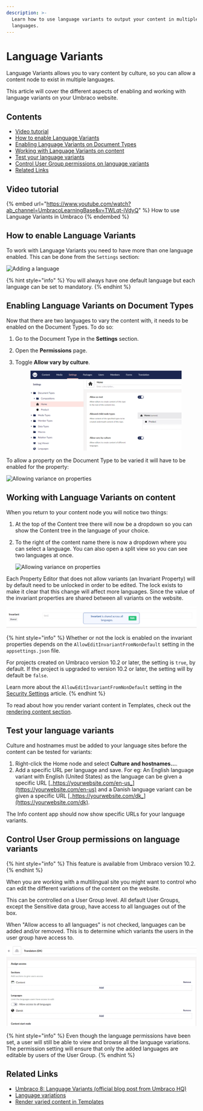 ```yaml
---
description: >-
  Learn how to use language variants to output your content in multiple
  languages.
---
```


# Language Variants

Language Variants allows you to vary content by culture, so you can allow a content node to exist in multiple languages.

This article will cover the different aspects of enabling and working with language variants on your Umbraco website.

## Contents

* [Video tutorial](variants.md#video-tutorial)
* [How to enable Language Variants](variants.md#how-to-enable-language-variants)
* [Enabling Language Variants on Document Types](variants.md#enabling-language-variants-on-document-types)
* [Working with Language Variants on content](variants.md#working-with-language-variants-on-content)
* [Test your language variants](variants.md#test-your-language-variants)
* [Control User Group permissions on language variants](variants.md#control-user-group-permissions-on-language-variants)
* [Related Links](variants.md#related-links)

## Video tutorial

{% embed url="https://www.youtube.com/watch?ab_channel=UmbracoLearningBase&v=TWLqt-jVdyQ" %}
How to use Language Variants in Umbraco
{% endembed %}

## How to enable Language Variants

To work with Language Variants you need to have more than one language enabled. This can be done from the `Settings` section:

![Adding a language](images/languages\_v10.png)

{% hint style="info" %}
You will always have one default language but each language can be set to mandatory.
{% endhint %}

## Enabling Language Variants on Document Types

Now that there are two languages to vary the content with, it needs to be enabled on the Document Types. To do so:

1. Go to the Document Type in the **Settings** section.
2. Open the **Permissions** page.
3.  Toggle **Allow vary by culture**.

    <figure><img src="images/allow-variance_v10.png" alt=""><figcaption></figcaption></figure>

To allow a property on the Document Type to be varied it will have to be enabled for the property:

![Allowing variance on properties](images/varying-properties\_v10.png)

## Working with Language Variants on content

When you return to your content node you will notice two things:

1. At the top of the Content tree there will now be a dropdown so you can show the Content tree in the language of your choice.
2.  To the right of the content name there is now a dropdown where you can select a language. You can also open a split view so you can see two languages at once.

    ![Allowing variance on properties](images/varying-content\_v10.png)

Each Property Editor that does not allow variants (an Invariant Property) will by default need to be unlocked in order to be edited. The lock exists to make it clear that this change will affect more languages. Since the value of the invariant properties are shared between all variants on the website.

![How an invariant property looks when it is locked](images/invariant-property-locked.png)

{% hint style="info" %}
Whether or not the lock is enabled on the invariant properties depends on the `AllowEditInvariantFromNonDefault` setting in the `appsettings.json` file.

For projects created on Umbraco version 10.2 or later, the setting is `true`, by default. If the project is upgraded to version 10.2 or later, the setting will by default be `false`.

Learn more about the `AllowEditInvariantFromNonDefault` setting in the [Security Settings](../../reference/configuration/securitysettings.md) article.
{% endhint %}

To read about how you render variant content in Templates, check out the [rendering content section](../design/rendering-content.md).

## Test your language variants

Culture and hostnames must be added to your language sites before the content can be tested for variants:

1. Right-click the Home node and select **Culture and hostnames...**.
2. Add a specific URL per language and save. For eg: An English language variant with English (United States) as the language can be given a specific URL [_https://yourwebsite.com/en-us_](https://yourwebsite.com/en-us) and a Danish language variant can be given a specific URL [_https://yourwebsite.com/dk_](https://yourwebsite.com/dk).

The Info content app should now show specific URLs for your language variants.

## Control User Group permissions on language variants

{% hint style="info" %}
This feature is available from Umbraco version 10.2.
{% endhint %}

When you are working with a multilingual site you might want to control who can edit the different variations of the content on the website.

This can be controlled on a User Group level. All default User Groups, except the Sensitive data group, have access to all languages out of the box.

When "Allow access to all languages" is not checked, languages can be added and/or removed. This is to determine which variants the users in the user group have access to.

![Assign access to all or individual languages on th User Group](images/Assign-Access-Languages.png)

{% hint style="info" %}
Even though the language permissions have been set, a user will still be able to view and browse all the language variations. The permission setting will ensure that only the added languages are editable by users of the User Group.
{% endhint %}

## Related Links

* [Umbraco 8: Language Variants (official blog post from Umbraco HQ)](https://umbraco.com/blog/umbraco-8-language-variants/)
* [Language variations](../../reference/language-variation.md)
* [Render varied content in Templates](../design/rendering-content.md)
